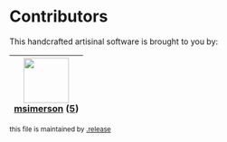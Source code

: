 # Contributors

This handcrafted artisinal software is brought to you by:

| <img height="80" src="https://avatars.githubusercontent.com/u/261635?v=4"><br><a href="https://github.com/msimerson">msimerson</a> (<a href="https://github.com/haraka/message-stream/commits?author=msimerson">5</a>)|
| :---: |

<sub>this file is maintained by [.release](https://github.com/msimerson/.release)</sub>
